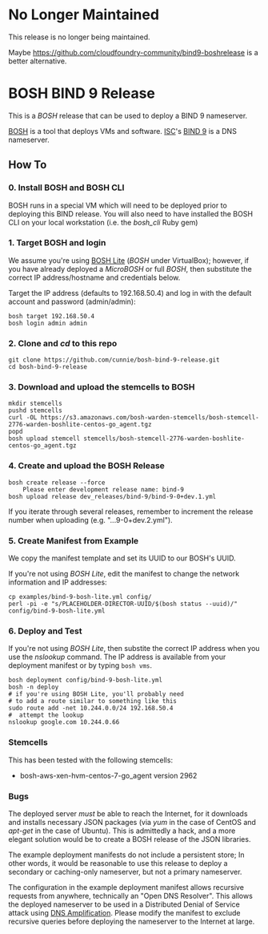 # No Longer Maintained

This release is no longer being maintained.

Maybe <https://github.com/cloudfoundry-community/bind9-boshrelease> is a better
alternative.

# BOSH BIND 9 Release
This is a *BOSH* release that can be used to deploy a BIND 9 nameserver.

[BOSH](http://bosh.io/) is a tool that deploys VMs and software.
[ISC](https://www.isc.org/)'s [BIND 9](https://www.isc.org/downloads/BIND/) is a
DNS nameserver.

## How To

### 0. Install BOSH and BOSH CLI
BOSH runs in a special VM which will need to be deployed prior to deploying this BIND release. You will also need to have installed the BOSH CLI on your local workstation (i.e. the *bosh_cli* Ruby gem)

### 1. Target BOSH and login
We assume you're using [BOSH Lite](https://github.com/cloudfoundry/bosh-lite) (*BOSH* under VirtualBox); however, if you have already deployed a *MicroBOSH* or full *BOSH*, then substitute the correct IP address/hostname and credentials below.

Target the IP address (defaults to 192.168.50.4) and log in with the default account and password (admin/admin):

```
bosh target 192.168.50.4
bosh login admin admin
```

### 2. Clone and *cd* to this repo
```
git clone https://github.com/cunnie/bosh-bind-9-release.git
cd bosh-bind-9-release
```

### 3. Download and upload the stemcells to BOSH
```
mkdir stemcells
pushd stemcells
curl -OL https://s3.amazonaws.com/bosh-warden-stemcells/bosh-stemcell-2776-warden-boshlite-centos-go_agent.tgz
popd
bosh upload stemcell stemcells/bosh-stemcell-2776-warden-boshlite-centos-go_agent.tgz
```

### 4. Create and upload the BOSH Release
```
bosh create release --force
    Please enter development release name: bind-9
bosh upload release dev_releases/bind-9/bind-9-0+dev.1.yml
```
If you iterate through several releases, remember to increment the release number when uploading (e.g. "...9-0+dev.2.yml").

### 5. Create Manifest from Example
We copy the manifest template and set its UUID to our BOSH's UUID.

If you're not using *BOSH Lite*, edit the manifest to change the network information and IP addresses:

```
cp examples/bind-9-bosh-lite.yml config/
perl -pi -e "s/PLACEHOLDER-DIRECTOR-UUID/$(bosh status --uuid)/" config/bind-9-bosh-lite.yml
```

### 6. Deploy and Test
If you're not using *BOSH Lite*, then substite the correct IP address when you use the *nslookup* command. The IP address is available from your deployment manifest or by typing `bosh vms`.

```
bosh deployment config/bind-9-bosh-lite.yml
bosh -n deploy
# if you're using BOSH Lite, you'll probably need
# to add a route similar to something like this
sudo route add -net 10.244.0.0/24 192.168.50.4
#  attempt the lookup
nslookup google.com 10.244.0.66
```

### Stemcells

This has been tested with the following stemcells:

* bosh-aws-xen-hvm-centos-7-go_agent version 2962

### Bugs

The deployed server *must* be able to reach the Internet, for it downloads and installs necessary JSON packages (via *yum* in the case of CentOS and *apt-get* in the case of Ubuntu). This is admittedly a hack, and a more elegant solution would be to create a BOSH release of the JSON libraries.

The example deployment manifests do not include a persistent store; In other words, it would be reasonable to use this release to deploy a secondary or caching-only nameserver, but not a primary nameserver.

The configuration in the example deployment manifest allows recursive requests from anywhere, technically an "Open DNS Resolver". This allows the deployed nameserver to be used in a Distributed Denial of Service attack using [DNS Amplification](https://blog.cloudflare.com/deep-inside-a-dns-amplification-ddos-attack/). Please modify the manifest to exclude recursive queries before deploying the nameserver to the Internet at large.
